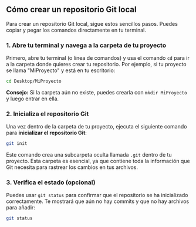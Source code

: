 ## Cómo crear un repositorio Git local

Para crear un repositorio Git local, sigue estos sencillos pasos. Puedes copiar y pegar los comandos directamente en tu terminal.

### 1\. Abre tu terminal y navega a la carpeta de tu proyecto

Primero, abre tu terminal (o línea de comandos) y usa el comando `cd` para ir a la carpeta donde quieres crear tu repositorio. Por ejemplo, si tu proyecto se llama "MiProyecto" y está en tu escritorio:

```bash
cd Desktop/MiProyecto
```

**Consejo:** Si la carpeta aún no existe, puedes crearla con `mkdir MiProyecto` y luego entrar en ella.

### 2\. Inicializa el repositorio Git

Una vez dentro de la carpeta de tu proyecto, ejecuta el siguiente comando para **inicializar el repositorio Git**:

```bash
git init
```

Este comando crea una subcarpeta oculta llamada `.git` dentro de tu proyecto. Esta carpeta es esencial, ya que contiene toda la información que Git necesita para rastrear los cambios en tus archivos.

### 3\. Verifica el estado (opcional)

Puedes usar `git status` para confirmar que el repositorio se ha inicializado correctamente. Te mostrará que aún no hay commits y que no hay archivos para añadir:

```bash
git status
```
